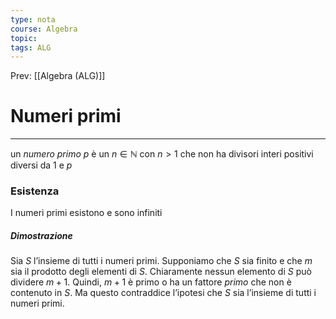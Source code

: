 ```yaml
---
type: nota
course: Algebra
topic: 
tags: ALG
---
```


Prev: [[Algebra (ALG)]]

# Numeri primi
---
un _numero primo_ $p$ è un $n \in \mathbb{N}$ con $n>1$ che non ha divisori interi positivi diversi da $1$ e $p$


### Esistenza 
I numeri primi esistono e sono infiniti 

##### Dimostrazione 
Sia $S$ l’insieme di tutti i numeri primi. Supponiamo che $S$ sia finito e che $m$ sia il prodotto degli elementi di $S$. Chiaramente nessun elemento di $S$ può dividere $m+1$. Quindi, $m+1$ è primo o ha un fattore _primo_ che non è contenuto in $S$. Ma questo contraddice l’ipotesi che $S$ sia l’insieme di tutti i numeri primi.


